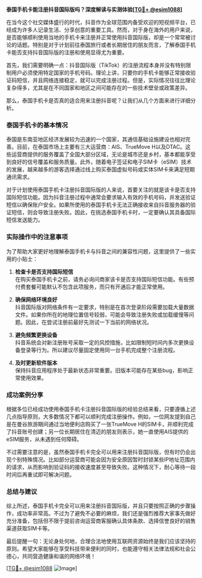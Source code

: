 **泰国手机卡能注册抖音国际版吗？深度解读与实测体验[[TG💪+ @esim1088](https://t.me/s/esim1088)]**

在当今这个社交媒体盛行的时代，抖音作为全球范围内备受欢迎的短视频平台，已经成为许多人记录生活、分享创意的重要工具。然而，对于身在海外的用户来说，是否能够顺利使用当地的手机卡来注册并正常使用抖音国际版，却是一个常常被讨论的话题。特别是对于计划前往泰国旅行或者长期居住的朋友而言，了解泰国手机卡能否支持抖音国际版的注册和使用显得尤为重要。

首先，我们需要明确一点：抖音国际版（TikTok）的注册流程本身并没有特别限制用户必须使用特定国家的手机号码。理论上讲，只要你的手机卡能够正常接收验证码短信，并且网络连接稳定，就可以完成注册过程。但是，实际情况往往比理论复杂得多，尤其是在不同国家和地区之间可能存在的一些技术壁垒或政策差异。

那么，泰国手机卡是否真的适合用来注册抖音呢？让我们从几个方面来进行详细分析。

### 泰国手机卡的基本情况

泰国是东南亚地区经济发展较为迅速的一个国家，其通信基础设施建设也相对完善。目前，在泰国市场上主要有三大运营商：AIS、TrueMove H以及DTAC。这些运营商提供的服务覆盖了全国大部分区域，无论是城市还是乡村，基本都能享受到良好的信号覆盖和服务质量。此外，随着电子签证和电子SIM卡（eSIM）技术的发展，越来越多的游客选择通过线上购买泰国虚拟号码或实体SIM卡来满足短期通讯需求。

对于计划使用泰国手机卡注册抖音国际版的人来说，首要关注的就是该卡是否支持国际短信功能。因为抖音注册过程中通常会要求输入有效的手机号码，并发送验证短信以确保账户安全。如果所使用的泰国手机卡无法正确接收来自抖音服务器的验证短信，则会导致注册失败。因此，在挑选泰国手机卡时，一定要确认其具备国际短信发送能力。

### 实际操作中的注意事项

为了帮助大家更好地理解泰国手机卡与抖音之间的兼容性问题，这里提供了一些实用的小贴士：

1. **检查卡是否支持国际短信**  
   在购买泰国手机卡之前，请务必询问商家该卡是否支持国际短信功能。有些预付费套餐可能默认不包含此项服务，而只有开通后才能正常使用。

2. **确保网络环境良好**  
   抖音国际版对网络条件有一定要求，特别是在首次登录阶段需要加载大量数据文件。如果你所在的地理位置信号较弱，可能会导致注册失败或加载缓慢等问题。因此，在尝试注册前最好先测试一下当前的网络状况。

3. **避免频繁更换设备**  
   抖音系统会对新注册账号采取一定的风控措施，比如限制短时间内多次更换设备登录等行为。所以建议尽量固定使用同一台手机完成整个注册流程。

4. **及时更新软件版本**  
   保持抖音应用程序处于最新状态非常重要。旧版本可能存在某些bug，影响正常使用效果。

### 成功案例分享

根据多位已经成功使用泰国手机卡注册抖音国际版的经验总结来看，只要遵循上述几点指导原则，大多数情况下都可以顺利完成注册操作。例如，一位网友提到自己是在曼谷旅游期间通过当地便利店购买了一张TrueMove H的SIM卡，并顺利完成了抖音账号创建；另一位长期居住在清迈的朋友则表示，她一直使用AIS提供的eSIM服务，从未遇到任何障碍。

不过需要注意的是，虽然泰国手机卡完全可以用来注册抖音国际版，但有时仍会出现个别特殊情况。比如部分运营商可能会因为安全原因暂时封锁某些IP地址范围内的请求，从而影响到验证码的接收速度甚至导致失败。这种情况下，耐心等待一段时间后再重试即可解决问题。

### 总结与建议

综上所述，泰国手机卡完全可以用来注册抖音国际版，并且只要按照正确的步骤操作，成功率非常高。不过为了避免不必要的麻烦，我们还是强烈推荐大家事先做好充分准备，包括但不限于提前咨询运营商客服确认具体条款、选择信誉良好的销售渠道获取SIM卡等。

最后提醒一句：无论身处何地，合理合法地使用互联网资源始终是我们应该坚持的原则。希望大家能够在享受科技带来便利的同时，也能遵守相关法律法规和社会公德心，共同营造健康和谐的网络环境！

[[TG💪+ @esim1088](https://t.me/s/esim1088) ![Image](https://i.postimg.cc/4NQfJmqS/Snipaste-2025-05-13-00-14-12.png)]